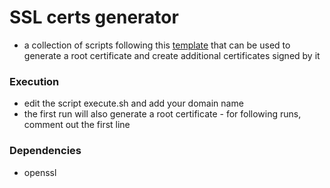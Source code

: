 # SSL certs generator

- a collection of scripts following this [template](https://github.com/axbg/shortcuts/blob/main/linux/4.%20Create%20a%20self-signed%20certificate.md) that can be used to generate a root certificate and create additional certificates signed by it

### Execution
- edit the script execute.sh and add your domain name
- the first run will also generate a root certificate - for following runs, comment out the first line 

### Dependencies
- openssl
